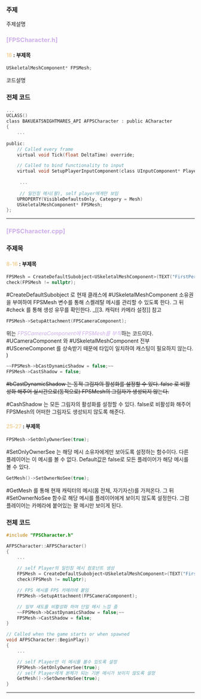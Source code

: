 <br>

### 주제

주제설명
<br>

### <span style="color:rgb(205, 174, 234)">[FPSCharacter.h]</span>
#### <span style="color:rgb(243, 211, 155)">18</span> : 부제목

``` c
USkeletalMeshComponent* FPSMesh;
```

코드설명
<br>

### 전체 코드
``` c title:FPSCharacter.h  hl:17-18
...
UCLASS() 
class BAKUEATSNIGHTMARES_API AFPSCharacter : public ACharacter
{
	...
	
public:	
	// Called every frame
	virtual void Tick(float DeltaTime) override;

	// Called to bind functionality to input
	virtual void SetupPlayerInputComponent(class UInputComponent* PlayerInputComponent) override;
	
	 ...
	 
	 // 일인칭 메시(팔), self player에게만 보임
	UPROPERTY(VisibleDefaultsOnly, Category = Mesh)
	USkeletalMeshComponent* FPSMesh;
};
```

--- 

### <span style="color:rgb(205, 174, 234)">[FPSCharacter.cpp]</span>
### 주제목

#### <span style="color:rgb(243, 211, 155)">8-16</span> : 부제목

``` c
FPSMesh = CreateDefaultSubobject<USkeletalMeshComponent>(TEXT("FirstPersonMesh"));
check(FPSMesh != nullptr);
```

 #CreateDefaultSubobject 로 현재 클래스에 #USkeletalMeshComponent 소유권을 부여하여 FPSMesh 변수를 통해 스켈레탈 메시를 관리할 수 있도록 한다. 그 뒤 #check 를 통해 생성 유무를 확인한다.
  _[[3. 캐릭터 카메라 설정]] 참고
<br>

``` c
FPSMesh->SetupAttachment(FPSCameraComponent);
```

위는 <span style="color:rgb(205, 174, 234)">*FPSCameraComponent에 FPSMesh를 부착*</span>하는 코드이다. #UCameraComponent 와 #USkeletalMeshComponent 전부 #USceneComponet 를 상속받기 때문에 타입이 일치하여 캐스팅이 필요하지 않는다. )
<br>

``` c
~~FPSMesh->bCastDynamicShadow = false;~~
FPSMesh->CastShadow = false;
```

~~#bCastDynamicShadow 는 동적 그림자의 활성화를 설정할 수 있다. false 로 비활성화 해주어 실시간으로(동적으로) FPSMesh의 그림자가 생성되지 않는다.~~

#CashShadow 는 모든 그림자의 활성화를 설정할 수 있다. false로 비활성화 해주어 FPSMesh의 어떠한 그림자도 생성되지 않도록 해준다.
<br>

#### <span style="color:rgb(243, 211, 155)">25-27</span> : 부제목

``` c
FPSMesh->SetOnlyOwnerSee(true);
```

#SetOnlyOwnerSee 는 해당 메시 소유자에게만 보아도록 설정하는 함수이다. 다른 플레이어는 이 메시를 볼 수 없다. 
Default값은 false로 모든 플레이어가 해당 메시를 볼 수 있다.
<br>

``` c
GetMesh()->SetOwnerNoSee(true);
```
#GetMesh 를 통해 현재 캐릭터의 메시(몸 전체, 자기자신)를 가져온다. 그 뒤 #SetOwnerNoSee 함수로 해당 메시를 플레이어에게 보이지 않도록 설정한다. 그럼 플레이어는 카메라에 붙어있는 팔 메시만 보이게 된다.
<br>

### 전체 코드
``` c title:FPSCharacter.cpp hl:8-16,25-27
#include "FPSCharacter.h" 

AFPSCharacter::AFPSCharacter()
{
	...
 
	// self Player의 일인칭 메시 컴포넌트 생성
	FPSMesh = CreateDefaultSubobject<USkeletalMeshComponent>(TEXT("FirstPersonMesh"));
	check(FPSMesh != nullptr);

	// FPS 메시를 FPS 카메라에 붙임
	FPSMesh->SetupAttachment(FPSCameraComponent);

	// 일부 섀도를 비활성화 하여 단일 메시 느낌 줌
	~~FPSMesh->bCastDynamicShadow = false;~~
	FPSMesh->CastShadow = false;
}

// Called when the game starts or when spawned
void AFPSCharacter::BeginPlay()
{
	...

	// self Player만 이 메시를 볼수 있도록 설정
	FPSMesh->SetOnlyOwnerSee(true);
	// self Player에게 본체가 되는 기본 메시가 보이지 않도록 설정
	GetMesh()->SetOwnerNoSee(true);
}

```

---
